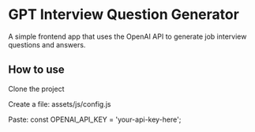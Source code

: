 # GPT Interview Question Generator

A simple frontend app that uses the OpenAI API to generate job interview questions and answers.

## How to use
Clone the project

Create a file: assets/js/config.js

Paste:
const OPENAI_API_KEY = 'your-api-key-here';